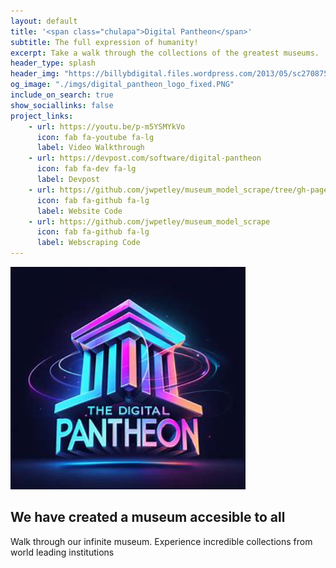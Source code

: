 ```yaml
---
layout: default
title: '<span class="chulapa">Digital Pantheon</span>'
subtitle: The full expression of humanity!
excerpt: Take a walk through the collections of the greatest museums.
header_type: splash
header_img: "https://billybdigital.files.wordpress.com/2013/05/sc270875.jpg?w=960&h=400&crop=1"
og_image: "./imgs/digital_pantheon_logo_fixed.PNG"
include_on_search: true
show_sociallinks: false
project_links:
    - url: https://youtu.be/p-m5YSMYkVo
      icon: fab fa-youtube fa-lg
      label: Video Walkthrough
    - url: https://devpost.com/software/digital-pantheon
      icon: fab fa-dev fa-lg
      label: Devpost
    - url: https://github.com/jwpetley/museum_model_scrape/tree/gh-pages
      icon: fab fa-github fa-lg
      label: Website Code
    - url: https://github.com/jwpetley/museum_model_scrape
      icon: fab fa-github fa-lg
      label: Webscraping Code
---
```


<img src="./imgs/digital_pantheon_logo_fixed.PNG" alt="Logo">

<div class="text-center my-4 py-5 px-3 rounded-lg">
 <h2 class="font-weight-light py-3">We have created a museum accesible to all</h2>
 <p class="lead font-weight-light py-2">Walk through our infinite museum. Experience incredible collections from world leading institutions</p>
</div>